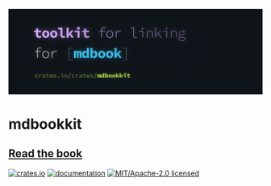 [![mdbookkit hero image](docs/src/media/banner.webp)](https://tonywu6.github.io/mdbookkit)

# mdbookkit

## [Read the book](https://tonywu6.github.io/mdbookkit)

[![crates.io](https://img.shields.io/crates/v/mdbookkit?style=flat-square)](https://crates.io/crates/mdbookkit)
[![documentation](https://img.shields.io/github/actions/workflow/status/tonywu6/mdbookkit/docs.yml?branch=main&event=release&style=flat-square&label=docs)](https://docs.rs/mdbookkit)
[![MIT/Apache-2.0 licensed](https://img.shields.io/crates/l/mdbookkit?style=flat-square)](/LICENSE-APACHE.md)
